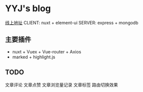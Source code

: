 # YYJ's blog
[线上地址](http://47.106.134.14:3389)
CLIENT: nuxt + element-ui
SERVER: express + mongodb

## 主要插件
 - nuxt + Vuex + Vue-router + Axios
 - marked + highlight.js
 
## TODO
文章评论
文章点赞
文章浏览量记录
文章标签
路由切换效果
